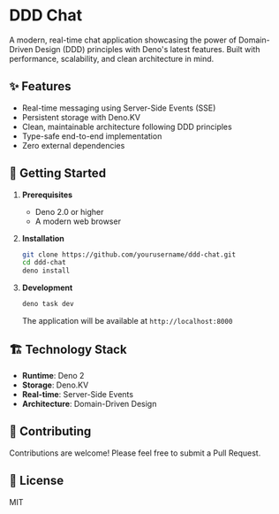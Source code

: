 # DDD Chat

A modern, real-time chat application showcasing the power of Domain-Driven Design (DDD) principles with Deno's latest features. Built with performance, scalability, and clean architecture in mind.

## ✨ Features

- Real-time messaging using Server-Side Events (SSE)
- Persistent storage with Deno.KV
- Clean, maintainable architecture following DDD principles
- Type-safe end-to-end implementation
- Zero external dependencies

## 🚀 Getting Started

1. **Prerequisites**
   - Deno 2.0 or higher
   - A modern web browser

2. **Installation**

   ```bash
   git clone https://github.com/yourusername/ddd-chat.git
   cd ddd-chat
   deno install
   ```

3. **Development**

   ```bash
   deno task dev
   ```

   The application will be available at `http://localhost:8000`

## 🏗️ Technology Stack

- **Runtime**: Deno 2
- **Storage**: Deno.KV
- **Real-time**: Server-Side Events
- **Architecture**: Domain-Driven Design

## 🤝 Contributing

Contributions are welcome! Please feel free to submit a Pull Request.

## 📝 License

MIT
